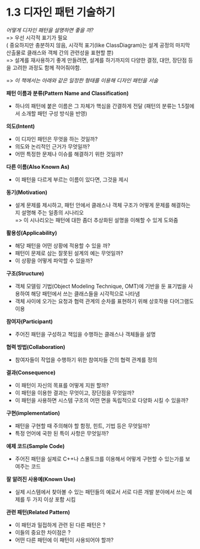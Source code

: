 # 1.3 디자인 패턴 기술하기

*어떻게 디자인 패턴을 설명하면 좋을 까?*<br>
=> 우선 시각적 표기가 필요 <br>
( 중요하지만 충분하지 않음, 시각적 표기(like ClassDiagram)는 설계 공정의 마지막 산출물로 클래스와 객체 간의 관련성을 표현할 뿐)<br>
=> 설계를 재사용하기 좋게 만들려면, 설계를 하기까지의 다양한 결정, 대안, 장단점 등을 고려한 과정도 함께 적어줘야함. <br>

=> *이 책에서는 아래와 같은 일정한 형태를 이용해 디자인 패턴을 서술* <br>

**패턴 이름과 분류(Pattern Name and Classification)**<br>
- 하나의 패턴에 붙은 이름은 그 자체가 핵심을 간결하게 전달 (패턴의 분류는 1.5절에서 소개할 패턴 구성 방식을 반영)<br>

**의도(Intent)**<br>
- 이 디자인 패턴은 무엇을 하는 것일까?
- 의도와 논리적인 근거가 무엇일까?
- 어떤 특정한 문제나 이슈를 해결하기 위한 것일까?

**다른 이름(Also Known As)**<br>
- 이 패턴을 다르게 부르는 이름이 있다면, 그것을 제시

**동기(Motivation)**<br>
- 설계 문제를 제시하고, 패턴 안에서 클래스나 객체 구조가 어떻게 문제를 해결하는지 설명해 주는 일종의 시나리오<br>
  => 이 시나리오는 패턴에 대한 좀더 추상화된 설명을 이해할 수 있게 도와줌

**활용성(Applicability)**<br>
- 해당 패턴을 어떤 상황에 적용할 수 있을 까?
- 패턴이 문제로 삼는 잘못된 설계의 예는 무엇일까?
- 이 상황을 어떻게 파악할 수 있을까?

**구조(Structure)**<br>
- 객체 모델링 기법(Object Modeling Technique, OMT)에 기반을 둔 표기법을 사용하여 해당 패턴에서 쓰는 클래스들을 시각적으로 나타냄
- 객체 사이에 오가는 요청과 협력 관계의 순차를 표현하기 위해 상호작용 다어그램도 이용

**참여자(Participant)**<br>
- 주어진 패턴을 구성하고 책임을 수행하는 클래스나 객체들을 설명

**협력 방법(Collaboration)**<br>
- 참여자들이 작업을 수행하기 위한 참여자들 간의 협력 관계를 정의


**결과(Consequence)**<br>
- 이 패턴이 자신의 목표를 어떻게 지원 할까?
- 이 패턴을 이용한 결과는 무엇이고, 장단점을 무엇일까?
- 이 패턴을 사용하면 시스템 구조의 어떤 면을 독립적으로 다양화 시킬 수 있을까?

**구현(implementation)**<br>
- 패턴을 구현할 때 주의해야 할 함정, 힌트, 기법 등은 무엇일까?
- 특정 언어에 국한 된 특이 사항은 무엇일까?

**예제 코드(Sample Code)**<br>
- 주어진 패턴을 실제로 C++나 스몰토크를 이용해서 어떻게 구현할 수 있는가를 보여주는 코드

**잘 알려진 사용예(Known Use)**<br>
- 실제 시스템에서 찾아볼 수 있는 패턴들의 예로서 서로 다른 개발 분야에서 쓰는 예제를 두 가지 이상 포함 시킴

**관련 패턴(Related Pattern)**<br>
- 이 패턴과 밀접하게 관련 된 다른 패턴은 ?
- 이들의 중요한 차이점은 ? 
- 어떤 다른 패턴에 이 패턴이 사용되어야 할까?



 

 
 
 
 
 
 
 
 
 
 
 